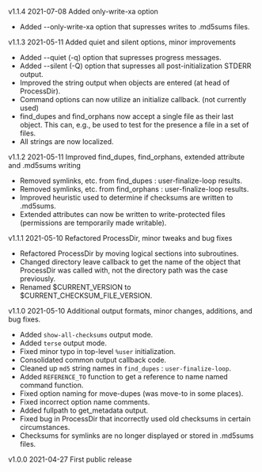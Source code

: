 v1.1.4 2021-07-08 Added only-write-xa option

 - Added --only-write-xa option that supresses writes to .md5sums files.

v1.1.3 2021-05-11 Added quiet and silent options, minor improvements

 - Added --quiet (-q) option that supresses progress messages.
 - Added --silent (-Q) option that supresses all post-initialization STDERR output.
 - Improved the string output when objects are entered (at head of ProcessDir).
 - Command options can now utilize an initialize callback. (not currently used)
 - find_dupes and find_orphans now accept a single file as their last object.  This can, e.g., be used to test for the presence a file in a set of files.
 - All strings are now localized.

v1.1.2 2021-05-11 Improved find_dupes, find_orphans, extended attribute and .md5sums writing

 - Removed symlinks, etc. from find_dupes : user-finalize-loop results.
 - Removed symlinks, etc. from find_orphans : user-finalize-loop results.
 - Improved heuristic used to determine if checksums are written to .md5sums.
 - Extended attributes can now be written to write-protected files (permissions are temporarily made writable).

v1.1.1 2021-05-10 Refactored ProcessDir, minor tweaks and bug fixes

 - Refactored ProcessDir by moving logical sections into subroutines.
 - Changed directory leave callback to get the name of the object that ProcessDir was called with, not the directory path was the case previously.
 - Renamed $CURRENT_VERSION to $CURRENT_CHECKSUM_FILE_VERSION.

v1.1.0 2021-05-10 Additional output formats, minor changes, additions, and bug fixes.

 - Added `show-all-checksums` output mode.
 - Added `terse` output mode.
 - Fixed minor typo in top-level `%user` initialization.
 - Consolidated common output callback code.
 - Cleaned up `md5` string names in `find_dupes` : `user-finalize-loop`.
 - Added `REFERENCE_TO` function to get a reference to name named command function.
 - Fixed option naming for move-dupes (was move-to in some places).
 - Fixed incorrect option name comments.
 - Added fullpath to get_metadata output.
 - Fixed bug in ProcessDir that incorrectly used old checksums in certain circumstances.
 - Checksums for symlinks are no longer displayed or stored in .md5sums files.

v1.0.0 2021-04-27 First public release
